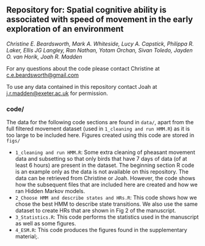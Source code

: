 ## Repository for: Spatial cognitive ability is associated with speed of movement in the early exploration of an environment

_Christine E. Beardsworth, Mark A. Whiteside, Lucy A. Capstick, Philippa R. Laker, Ellis JG Langley, Ran Nathan, Yotam Orchan, Sivan Toledo, Jayden O. van Horik, Joah R. Madden_



For any questions about the code please contact Christine at c.e.beardsworth@gmail.com

To use any data contained in this repository contact Joah at j.r.madden@exeter.ac.uk for permission.

### code/

The data for the following code sections are found in `data/`, apart from the full filtered movement dataset (used in `1_cleaning and run HMM.R`) as it is too large to be included here. Figures created using this code are stored in `figs/`

- `1_cleaning and run HMM.R`: Some extra cleaning of pheasant movement data and subsetting so that only birds that have 7 days of data (of at least 6 hours) are present in the dataset. The beginning section R code is an example only as the data is not available on this repository. The data can be retrieved from Christine or Joah. However, the code shows how the subsequent files that are included here are created and how we ran Hidden Markov models. 
- `2_Choose HMM and describe states and HRs.R`: This code shows how we chose the best HMM to describe state transitions. We also use the same dataset to create HRs that are shown in Fig 2 of the manuscript. 
- `3_Statistics.R`: This code performs the statistics used in the manuscript as well as some figures.
- `4_ESM.R`: This code produces the figures found in the supplementary material;.


